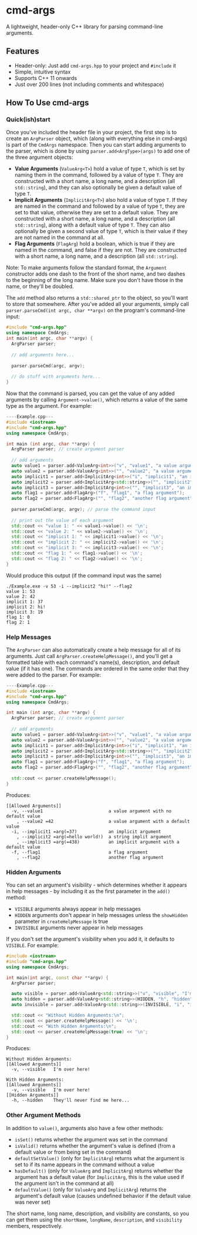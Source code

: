 # cmd-args

A lightweight, header-only C++ library for parsing command-line arguments.

## Features
 - Header-only: Just add `cmd-args.hpp` to your project and `#include` it
 - Simple, intuitive syntax
 - Supports C++ 11 onwards
 - Just over 200 lines (not including comments and whitespace)

## How To Use cmd-args

### Quick(ish)start

Once you've included the header file in your project, the first step is to create an `ArgParser` object, which (along with everything else in cmd-args) is part of the `CmdArgs` namespace. Then you can start adding arguments to the parser, which is done by using `parser.add<ArgType>(args)` to add one of the three argument objects:

- **Value Arguments** (`ValueArg<T>`) hold a value of type `T`, which is set by naming them in the command, followed by a value of type `T`. They are constructed with a short name, a long name, and a description (all `std::string`), and they can also optionally be given a default value of type `T`.
- **Implicit Arguments** (`ImplicitArg<T>`) also hold a value of type `T`. If they are named in the command and followed by a value of type `T`, they are set to that value, otherwise they are set to a default value. They are constructed with a short name, a long name, and a description (all `std::string`), along with a default value of type `T`. They can also optionally be given a second value of type `T`, which is their value if they are not named in the command at all.
- **Flag Arguments** (`FlagArg`) hold a boolean, which is true if they are named in the command, and false if they are not. They are constructed with a short name, a long name, and a description (all `std::string`).

Note: To make arguments follow the standard format, the `Argument` constructor adds one dash to the front of the short name, and two dashes to the beginning of the long name. Make sure you don't have those in the name, or they'll be doubled.

The `add` method also returns a `std::shared_ptr` to the object, so you'll want to store that somewhere. After you've added all your arguments, simply call `parser.parseCmd(int argc, char **argv)` on the program's command-line input:

```c++
#include "cmd-args.hpp"
using namespace CmdArgs;
int main(int argc, char **argv) {
  ArgParser parser;
  
  // add arguments here...
  
  parser.parseCmd(argc, argv);
  
  // do stuff with arguments here...
}
```

Now that the command is parsed, you can get the value of any added arguments by calling `Argument->value()`, which returns a value of the same type as the argument. For example:
```c++
----Example.cpp---
#include <iostream>
#include "cmd-args.hpp"
using namespace CmdArgs;

int main (int argc, char **argv) {
  ArgParser parser; // create argument parser
  
  // add arguments
  auto value1 = parser.add<ValueArg<int>>("v", "value1", "a value argument with no default value");
  auto value2 = parser.add<ValueArg<int>>("", "value2", "a value argument with a default value", 42);
  auto implicit1 = parser.add<ImplicitArg<int>>("i", "implicit1", "an implicit argument", 37);
  auto implicit2 = parser.add<ImplicitArg<std::string>>("", "implicit2", "a string implit argument", "hello world!");
  auto implicit3 = parser.add<ImplicitArg<int>>("", "implicit3", "an implicit argument with a default value", 438, 19);
  auto flag1 = parser.add<FlagArg>("f", "flag1", "a flag argument");
  auto flag2 = parser.add<FlagArg>("", "flag2", "another flag argument");
  
  parser.parseCmd(argc, argv); // parse the command input
  
  // print out the value of each argument
  std::cout << "value 1: " << value1->value() << '\n';
  std::cout << "value 2: " << value2->value() << '\n';
  std::cout << "implicit 1: " << implicit1->value() << '\n';
  std::cout << "implicit 2: " << implicit2->value() << '\n';
  std::cout << "implicit 3: " << implicit3->value() << '\n';
  std::cout << "flag 1: " << flag1->value() << '\n';
  std::cout << "flag 2: " << flag2->value() << '\n';
}
```
Would produce this output (if the command input was the same)
```
./Example.exe -v 53 -i --implicit2 "hi!" --flag2
value 1: 53
value 2: 42
implicit 1: 37
implicit 2: hi!
implicit 3: 19
flag 1: 0
flag 2: 1
```

### Help Messages

The `ArgParser` can also automatically create a help message for all of its arguments. Just call `ArgParser.createHelpMessage()`, and you'll get a formatted table with each command's name(s), description, and default value (if it has one). The commands are ordered in the same order that they were added to the parser. For example:

```c++
----Example.cpp---
#include <iostream>
#include "cmd-args.hpp"
using namespace CmdArgs;

int main (int argc, char **argv) {
  ArgParser parser; // create argument parser
  
  // add arguments
  auto value1 = parser.add<ValueArg<int>>("v", "value1", "a value argument with no default value");
  auto value2 = parser.add<ValueArg<int>>("", "value2", "a value argument with a default value", 42);
  auto implicit1 = parser.add<ImplicitArg<int>>("i", "implicit1", "an implicit argument", 37);
  auto implicit2 = parser.add<ImplicitArg<std::string>>("", "implicit2", "a string implit argument", "hello world!");
  auto implicit3 = parser.add<ImplicitArg<int>>("", "implicit3", "an implicit argument with a default value", 438, 19);
  auto flag1 = parser.add<FlagArg>("f", "flag1", "a flag argument");
  auto flag2 = parser.add<FlagArg>("", "flag2", "another flag argument");
  
  std::cout << parser.createHelpMessage();
}
```

Produces:

```
[[Allowed Arguments]]
  -v, --value1                         a value argument with no default value
    , --value2 =42                     a value argument with a default value
  -i, --implicit1 =arg(=37)            an implicit argument
    , --implicit2 =arg(=hello world!)  a string implit argument
    , --implicit3 =arg(=438)           an implicit argument with a default value
  -f, --flag1                          a flag argument
    , --flag2                          another flag argument
```

### Hidden Arguments
You can set an argument's visibility - which determines whether it appears in help messages - by including it as the first parameter in the `add()` method:
- `VISIBLE` arguments always appear in help messages
- `HIDDEN` arguments don't appear in help messages unless the `showHidden` parameter in `createHelpMessage` is true
- `INVISIBLE` arguments never appear in help messages

If you don't set the argument's visibility when you add it, it defaults to `VISIBLE`. For example:

```c++
#include <iostream>
#include "cmd-args.hpp"
using namespace CmdArgs;

int main(int argc, const char **argv) {
  ArgParser parser;

  auto visible = parser.add<ValueArg<std::string>>("v", "visible", "I'm over here!");
  auto hidden = parser.add<ValueArg<std::string>>(HIDDEN, "h", "hidden", "They'll never find me here...");
  auto invisible = parser.add<ValueArg<std::string>>(INVISIBLE, "i", "invisible", "You think the shadows are your ally?");

  std::cout << "Without Hidden Arguments:\n";
  std::cout << parser.createHelpMessage() << '\n';
  std::cout << "With Hidden Arguments:\n";
  std::cout << parser.createHelpMessage(true) << '\n';
}
```
Produces:
```
Without Hidden Arguments:                      
[[Allowed Arguments]]                          
  -v, --visible   I'm over here!               
                                               
With Hidden Arguments:                         
[[Allowed Arguments]]                          
  -v, --visible   I'm over here!               
[[Hidden Arguments]]                           
  -h, --hidden    They'll never find me here...
```

### Other Argument Methods
In addition to `value()`, arguments also have a few other methods:
- `isSet()` returns whether the argument was set in the command
- `isValid()` returns whether the argument's value is defined (from a default value or from being set in the command)
- `defaultSetValue()` (only for `ImplicitArg`) returns what the argument is set to if its name appears in the command without a value
- `hasDefault()` (only for `ValueArg` and `ImplicitArg`) returns whether the argument has a default value (for `ImplicitArg`, this is the value used if the argument isn't in the command at all)
- `defaultValue()` (only for `ValueArg` and `ImplicitArg`) returns the argument's default value (causes undefined behavior if the default value was never set)

The short name, long name, description, and visibility are constants, so you can get them using the `shortName`, `longName`, `description`, and `visibility` members, respectively.